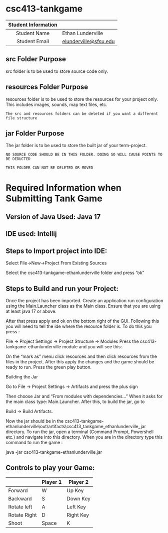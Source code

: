 # csc413-tankgame


| Student Information |                       |
|:-------------------:|-----------------------|
|  Student Name       | Ethan Lunderville     |
|  Student Email      | elunderville@sfsu.edu |

## src Folder Purpose 
src folder is to be used to store source code only.

## resources Folder Purpose 
resources folder is to be used to store the resources for your project only. This includes images, sounds, map text files, etc.

`The src and resources folders can be deleted if you want a different file structure`

## jar Folder Purpose 
The jar folder is to be used to store the built jar of your term-project.

`NO SOURCE CODE SHOULD BE IN THIS FOLDER. DOING SO WILL CAUSE POINTS TO BE DEDUCTED`

`THIS FOLDER CAN NOT BE DELETED OR MOVED`

# Required Information when Submitting Tank Game

## Version of Java Used: Java 17

## IDE used: Intellij

## Steps to Import project into IDE:

Select File->New->Project From Existing Sources

Select the csc413-tankgame-ethanlunderville folder and press ”ok”

## Steps to Build and run your Project:

Once the project has been imported. Create an application run configuration using the Main.Launcher class as the Main class.
Ensure that you are using at least java 17 or above.

After that press apply and ok on the bottom right of the GUI.
Following this you will need to tell the ide where the resource folder is. To do this you press :

File -> Project Settings -> Project Structure -> Modules
Press the csc413-tankgame-ethanlunderville module and you will see this:

On the “mark as” menu click resources and then click resources from the files in the project.
After this apply the changes and the game should be ready to run.
Press the green play button.

Building the Jar

Go to
File -> Project Settings -> Artifacts and press the plus sign

Then choose Jar and “From modules with dependencies…”
When it asks for the main class type: Main.Launcher.
After this, to build the jar, go to

Build -> Build Artifacts.


Now the jar should be in the csc413-tankgame-ethanlunderville\out\artifacts\csc413_tankgame_ethanlunderville_jar directory.
To run the jar, open a terminal (Command Prompt, Powershell etc.) and navigate into this directory.
When you are in the directory type this command to run the game :  

java -jar csc413-tankgame-ethanlunderville.jar

## Controls to play your Game:

|               | Player 1 | Player 2  |
|---------------|----------|-----------|
|  Forward      | W        | Up Key    |
|  Backward     | S        | Down Key  |
|  Rotate left  | A        | Left Key  |
|  Rotate Right | D        | Right Key |
|  Shoot        | Space    | K         |

<!-- you may add more controls if you need to. -->